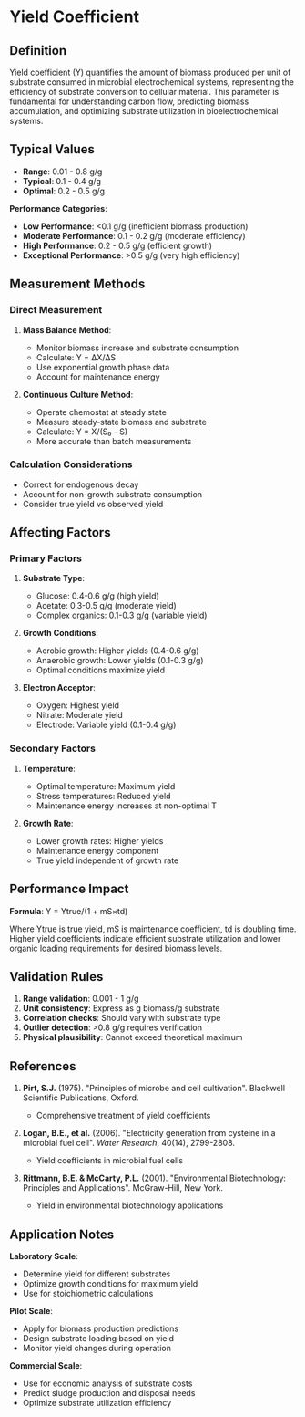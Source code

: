 <!--
Parameter ID: yield_coefficient
Category: biological
Generated: 2025-01-16T10:57:00.000Z
-->

# Yield Coefficient

## Definition

Yield coefficient (Y) quantifies the amount of biomass produced per unit of
substrate consumed in microbial electrochemical systems, representing the
efficiency of substrate conversion to cellular material. This parameter is
fundamental for understanding carbon flow, predicting biomass accumulation, and
optimizing substrate utilization in bioelectrochemical systems.

## Typical Values

- **Range**: 0.01 - 0.8 g/g
- **Typical**: 0.1 - 0.4 g/g
- **Optimal**: 0.2 - 0.5 g/g

**Performance Categories**:

- **Low Performance**: <0.1 g/g (inefficient biomass production)
- **Moderate Performance**: 0.1 - 0.2 g/g (moderate efficiency)
- **High Performance**: 0.2 - 0.5 g/g (efficient growth)
- **Exceptional Performance**: >0.5 g/g (very high efficiency)

## Measurement Methods

### Direct Measurement

1. **Mass Balance Method**:
   - Monitor biomass increase and substrate consumption
   - Calculate: Y = ΔX/ΔS
   - Use exponential growth phase data
   - Account for maintenance energy

2. **Continuous Culture Method**:
   - Operate chemostat at steady state
   - Measure steady-state biomass and substrate
   - Calculate: Y = X/(S₀ - S)
   - More accurate than batch measurements

### Calculation Considerations

- Correct for endogenous decay
- Account for non-growth substrate consumption
- Consider true yield vs observed yield

## Affecting Factors

### Primary Factors

1. **Substrate Type**:
   - Glucose: 0.4-0.6 g/g (high yield)
   - Acetate: 0.3-0.5 g/g (moderate yield)
   - Complex organics: 0.1-0.3 g/g (variable yield)

2. **Growth Conditions**:
   - Aerobic growth: Higher yields (0.4-0.6 g/g)
   - Anaerobic growth: Lower yields (0.1-0.3 g/g)
   - Optimal conditions maximize yield

3. **Electron Acceptor**:
   - Oxygen: Highest yield
   - Nitrate: Moderate yield
   - Electrode: Variable yield (0.1-0.4 g/g)

### Secondary Factors

1. **Temperature**:
   - Optimal temperature: Maximum yield
   - Stress temperatures: Reduced yield
   - Maintenance energy increases at non-optimal T

2. **Growth Rate**:
   - Lower growth rates: Higher yields
   - Maintenance energy component
   - True yield independent of growth rate

## Performance Impact

**Formula**: Y = Ytrue/(1 + mS×td)

Where Ytrue is true yield, mS is maintenance coefficient, td is doubling time.
Higher yield coefficients indicate efficient substrate utilization and lower
organic loading requirements for desired biomass levels.

## Validation Rules

1. **Range validation**: 0.001 - 1 g/g
2. **Unit consistency**: Express as g biomass/g substrate
3. **Correlation checks**: Should vary with substrate type
4. **Outlier detection**: >0.8 g/g requires verification
5. **Physical plausibility**: Cannot exceed theoretical maximum

## References

1. **Pirt, S.J.** (1975). "Principles of microbe and cell cultivation".
   Blackwell Scientific Publications, Oxford.
   - Comprehensive treatment of yield coefficients

2. **Logan, B.E., et al.** (2006). "Electricity generation from cysteine in a
   microbial fuel cell". _Water Research_, 40(14), 2799-2808.
   - Yield coefficients in microbial fuel cells

3. **Rittmann, B.E. & McCarty, P.L.** (2001). "Environmental Biotechnology:
   Principles and Applications". McGraw-Hill, New York.
   - Yield in environmental biotechnology applications

## Application Notes

**Laboratory Scale**:

- Determine yield for different substrates
- Optimize growth conditions for maximum yield
- Use for stoichiometric calculations

**Pilot Scale**:

- Apply for biomass production predictions
- Design substrate loading based on yield
- Monitor yield changes during operation

**Commercial Scale**:

- Use for economic analysis of substrate costs
- Predict sludge production and disposal needs
- Optimize substrate utilization efficiency
